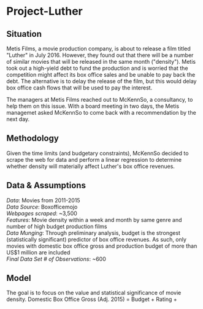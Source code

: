# Project-Luther

## Situation
Metis Films, a movie production company, is about to release a film titled "Luther" in July 2016. However, they found out that there will be a number of similar movies that will be released in the same month ("density"). Metis took out a high-yield debt to fund the production and is worried that the competition might affect its box office sales and be unable to pay back the debt. The alternative is to delay the release of the film, but this would delay box office cash flows that will be used to pay the interest.

The managers at Metis Films reached out to McKennSo, a consultancy, to help them on this issue. With a board meeting in two days, the Metis managemet asked McKennSo to come back with a recommendation by the next day. 

## Methodology
Given the time limits (and budgetary constraints), McKennSo decided to scrape the web for data and perform a linear regression to determine whether density will materially affect Luther's box office revenues.

## Data & Assumptions
*Data*: Movies from 2011-2015  
*Data Source*: Boxofficemojo  
*Webpages scraped*: ~3,500  
*Features*: Movie density within a week and month by same genre and number of high budget production films  
*Data Munging*: Through preliminary analysis, budget is the strongest (statistically significant) predictor of box office revenues. As such, only movies with domestic box office gross and production budget of more than US$1 million are included  
*Final Data Set # of Observations*: ~600

## Model
The goal is to focus on the value and statistical significance of movie density. 
Domestic Box Office Gross (Adj. 2015)  = Budget + Rating + 
